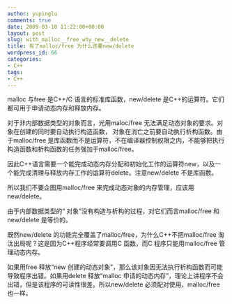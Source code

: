```yaml
---
author: yupinglu
comments: true
date: 2009-03-10 11:22:00+00:00
layout: post
slug: with_malloc__free_why_new__delete
title: 有了malloc/free 为什么还要new/delete
wordpress_id: 66
categories:
- C++
tags:
- C++
---
```


malloc 与free 是C++/C 语言的标准库函数，new/delete 是C++的运算符。它们都可用于申请动态内存和释放内存。

对于非内部数据类型的对象而言，光用maloc/free 无法满足动态对象的要求。对象在创建的同时要自动执行构造函数， 对象在消亡之前要自动执行析构函数。由于malloc/free 是库函数而不是运算符，不在编译器控制权限之内，不能够把执行构造函数和析构函数的任务强加于malloc/free。

因此C++语言需要一个能完成动态内存分配和初始化工作的运算符new，以及一个能完成清理与释放内存工作的运算符delete。注意new/delete 不是库函数。

所以我们不要企图用malloc/free 来完成动态对象的内存管理，应该用new/delete。

由于内部数据类型的“ 对象”没有构造与析构的过程，对它们而言malloc/free 和new/delete 是等价的。

既然new/delete 的功能完全覆盖了malloc/free，为什么C++不把malloc/free 淘汰出局呢？这是因为C++程序经常要调用C 函数，而C 程序只能用malloc/free 管理动态内存。

如果用free 释放“new 创建的动态对象”，那么该对象因无法执行析构函数而可能导致程序出错。如果用delete 释放“malloc 申请的动态内存”，理论上讲程序不会出错，但是该程序的可读性很差。所以new/delete 必须配对使用，malloc/free 也一样。
